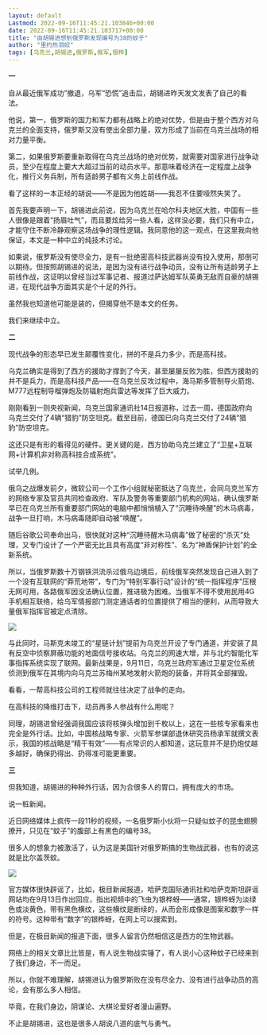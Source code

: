 ```yaml
---
layout: default
Lastmod: 2022-09-16T11:45:21.103846+00:00
date: 2022-09-16T11:45:21.103717+00:00
title: "由胡锡进想到俄罗斯发现编号为38的蚊子"
author: "里约热泪奴"
tags: [乌克兰,胡锡进,俄罗斯,俄军,银桦]
---
```


**一**

自从最近俄军成功”撤退，乌军“恐慌”追击后，胡锡进昨天发文发表了自己的看法。

他说，第一，俄罗斯的国力和军力都有战略上的绝对优势，但是由于整个西方对乌克兰的全面支持，俄罗斯又没有使出全部力量，双方形成了当前在乌克兰战场的相对力量平衡。

第二，如果俄罗斯要重新取得在乌克兰战场的绝对优势，就需要对国家进行战争动员，至少在程度上要大大超过当前的动员水平。那意味着经济在一定程度上战争化，推行义务兵制，所有适龄男子都有义务上前线作战。

看了这样的一本正经的胡说——不是因为他姓胡——我忍不住要哑然失笑了。

首先我要声明一下，胡锡进此前说，因为乌克兰在哈尔科夫地区大胜，中国有一些人很像是跟着“扬眉吐气”，而且要炫给另一些人看，这样没必要，我们只有中立，才能守住不断冷静观察这场战争的理性逻辑。我同意他的这一观点，在这里我向他保证，本文是一种中立的纯技术讨论。

如果说，俄罗斯没有使尽全力，是有一批绝密高科技武器尚没有投入使用，那倒可以期待。但按照胡锡进的说法，是因为没有进行战争动员，没有让所有适龄男子上前线作战，这证明以曾经当过军事记者、报道过萨达姆军队英勇无敌而自豪的胡锡进，在现代战争方面其实是个十足的外行。

虽然我也知道他可能是装的，但揭穿他不是本文的任务。

我们来继续中立。

**二**

现代战争的形态早已发生颠覆性变化，拼的不是兵力多少，而是高科技。

乌克兰确实是得到了西方的援助才撑到了今天，甚至屡屡反败为胜，但西方援助的并不是兵力，而是高科技产品——在乌克兰反攻过程中，海马斯多管制导火箭炮、M777远程制导榴弹炮及防辐射炮兵雷达等发挥了巨大威力。

刚刚看到一则央视新闻，乌克兰国家通讯社14日报道称，过去一周，德国政府向乌克兰交付了4辆“猎豹”防空坦克。截至目前，德国已向乌克兰交付了24辆“猎豹”防空坦克。

这还只是有形的看得见的硬件。更关键的是，西方协助乌克兰建立了“卫星+互联网+计算机非对称高科技合成系统”。

试举几例。

俄乌之战爆发前夕，微软公司一个工作小组就秘密抵达了乌克兰，会同乌克兰军方的网络专家及官员共同检查政府、军队及警务等重要部门机构的网站，确认俄罗斯早已在乌克兰所有重要部门网站的电脑中都悄悄植入了“沉睡待唤醒”的木马病毒，战争一旦打响，木马病毒随即自动被“唤醒”。

随后谷歌公司奉命出马，很快就对这种“沉睡待醒木马病毒”做了秘密的“杀灭”处理，又专门设计了一个严密无比且具有高度“非对称性”、名为“神盾保护计划”的全新系统。

所以，当俄罗斯数十万钢铁洪流杀过俄乌边境后，前线俄军突然发现自己进入到了一个没有互联网的“莽荒地带”，专门为“特别军事行动”设计的“统一指挥程序”压根无网可用，各路俄军因没法确认位置，推进极为困难。当俄军不得不使用民用4G手机相互联络，给乌军情报部门测定通话者的位置提供了相当的便利，从而导致大量俄军指挥官被定点清除。

![](https://images.weserv.nl/?url=https%3A//mmbiz.qpic.cn/mmbiz_jpg/yqSARMvqMr6mNufheseRhk0fDh5ER66CzvPZ4NuJ0HEeibuKva86HrmpOfyRkWlo80J0l6fsyfF29O1TZRkRLFg/640%3Fwx_fmt%3Djpeg%26wxfrom%3D5%26wx_lazy%3D1%26wx_co%3D1)

与此同时，马斯克未竣工的“星链计划”提前为乌克兰开设了专门通道，并安装了具有反空中侦察屏蔽功能的地面信号接收站。乌克兰的网速大增，并与北约智能化军事指挥系统实现了联网。最新战果是，9月11日，乌克兰政府军通过卫星定位系统侦测到俄军在其境内向乌克兰苏梅州某地发射火箭炮的装备，并将其全部摧毁。  

看看，一帮高科技公司的工程师就往往决定了战争的走向。

在高科技的降维打击下，动员再多人参战有什么用呢？

同理，胡锡进曾经强调我国应该将核弹头增加到千枚以上，这在一些核专家看来也完全是外行话。比如，中国核战略专家、火箭军参谋部退休研究员杨承军就撰文表示，我国的核战略是“精干有效”——有点常识的人都知道，这玩意并不是扔炮仗越多越好，确保扔得出、扔得准可能更重要。

**三**

但我知道，胡锡进的种种外行话，因为合很多人的胃口，拥有庞大的市场。

说一桩新闻。

近日网络媒体上疯传一段11秒的视频，一名俄罗斯小伙将一只疑似蚊子的昆虫翅膀撩开，只见在“蚊子”的腹部上有黑色的编号38。

很多人的想象力被激活了，认为这是美国针对俄罗斯搞的生物战武器，也有的说这就是比尔盖茨蚊。

![](https://images.weserv.nl/?url=https%3A//mmbiz.qpic.cn/mmbiz_jpg/YnaVDWI3aicbqFLESGb1YQ7Qleevj2IicBJ6HFSu0UX4HbUue38RO21EmfhtM82fnC0CH8iazN2vDwibqFWAppxZAg/640%3Fwx_fmt%3Djpeg%26wxfrom%3D5%26wx_lazy%3D1%26wx_co%3D1)

官方媒体很快辟谣了，比如，极目新闻报道，哈萨克国际通讯社和哈萨克斯坦辟谣网站均在9月13日作出回应，指出视频中的飞虫为银桦蚜——通常，银桦蚜为淡绿色或淡黄色，带有黑色横纹，这些横纹是断续的，从而会形成像是图案和数字一样的符号。这种带有“数字”的银桦蚜，在网上可以搜索到。

但是，在极目新闻的报道下面，很多人留言仍然相信这是西方的生物武器。

网络上的相关文章比比皆是，有人说生物战实锤了，有人说小心这种蚊子已经来到了我们身边，不一而足。

所以，你就不难理解，胡锡进认为俄罗斯败在没有尽全力、没有进行战争动员的高论，会有那么多人相信。

毕竟，在我们身边，阴谋论、大棋论爱好者漫山遍野。

不止是胡锡进，这也是很多人胡说八道的底气与勇气。

